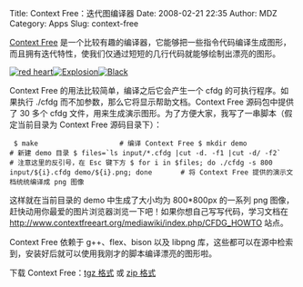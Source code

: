 Title: Context Free：迭代图编译器
Date: 2008-02-21 22:35
Author: MDZ
Category: Apps
Slug: context-free

[Context Free](http://www.contextfreeart.org/index.html)
是一个比较有趣的编译器，它能够把一些指令代码编译生成图形，而且拥有迭代特性，使我们仅通过短短的几行代码就能够绘制出漂亮的图形。

[![red
heart](http://i.linuxtoy.org/i/2008/02/full_1078.thumbnail.jpg)](http://i.linuxtoy.org/i/2008/02/full_1078.jpg)[![Explosion](http://i.linuxtoy.org/i/2008/02/full_1084.thumbnail.jpg)](http://i.linuxtoy.org/i/2008/02/full_1084.jpg)[![Black](http://i.linuxtoy.org/i/2008/02/full_1086.thumbnail.png)](http://i.linuxtoy.org/i/2008/02/full_1086.png "Black")

Context Free 的用法比较简单，编译之后它会产生一个 cfdg
的可执行程序。如果执行 ./cfdg 而不加参数，那么它将显示帮助文档。Context
Free 源码包中提供了 30 多个 cfdg
文件，用来生成演示图形。为了方便大家，我写了一串脚本（假定当前目录为
Context Free 源码目录下）：

``  $ make                    # 编译 Context Free $ mkdir demo            # 新建 demo 目录 $ files=`ls input/*.cfdg |cut -d. -f1 |cut -d/ -f2`          # 注意这里的反引号，在 Esc 键下方 $ for i in $files; do ./cfdg -s 800 input/${i}.cfdg demo/${i}.png; done       # 将 Context Free 提供的演示文档统统编译成 png 图像 ``

这样就在当前目录的 demo 中生成了大小均为 800*800px 的一系列 png
图像，赶快动用你最爱的图片浏览器浏览一下吧！如果你想自己写写代码，学习文档在
<http://www.contextfreeart.org/mediawiki/index.php/CFDG_HOWTO> 站点。

Context Free 依赖于 g++、flex、bison 以及 libpng
库，这些都可以在源中检索到，安装好后就可以使用我刚才的脚本编译漂亮的图形啦。

下载 Context Free：[tgz
格式](http://www.contextfreeart.org/download/ContextFreeSource2.1.tgz)
或 [zip
格式](http://www.contextfreeart.org/download/ContextFreeSource2.1.zip)
